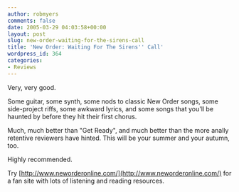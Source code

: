 ```yaml
---
author: robmyers
comments: false
date: 2005-03-29 04:03:58+00:00
layout: post
slug: new-order-waiting-for-the-sirens-call
title: 'New Order: Waiting For The Sirens'' Call'
wordpress_id: 364
categories:
- Reviews
---
```


Very, very good.  
  
Some guitar, some synth, some nods to classic New Order songs, some side-project riffs, some awkward lyrics, and some songs that you'll be haunted by before they hit their first chorus.  
  
Much, much better than "Get Ready", and much better than the more anally retentive reviewers have hinted. This will be your summer and your autumn, too.  
  
Highly recommended.   
  
Try [http://www.neworderonline.com/](http://www.neworderonline.com/) for a fan site with lots of listening and reading resources.

  


